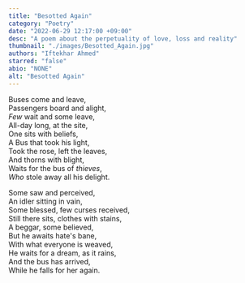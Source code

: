 ```yaml
---
title: "Besotted Again"
category: "Poetry"
date: "2022-06-29 12:17:00 +09:00"
desc: "A poem about the perpetuality of love, loss and reality"
thumbnail: "./images/Besotted_Again.jpg"
authors: "Iftekhar Ahmed"
starred: "false"
abio: "NONE"
alt: "Besotted Again"
---
```


Buses come and leave,  
Passengers board and alight,   
*Few* wait and some leave,  
All-day long, at the site,  
One sits with beliefs,  
A Bus that took his light,  
Took the rose, left the leaves,   
And thorns with blight,  
Waits for the bus of *thieves*,  
*Who* stole away all his delight.  


Some saw and perceived,   
An idler sitting in vain,  
Some blessed, few curses received,  
Still there sits, clothes with stains,  
A beggar, some believed,   
But he awaits hate's bane,  
With what everyone is weaved,  
He waits for a dream, as it rains,   
And the bus has arrived,  
While he falls for her again.   
